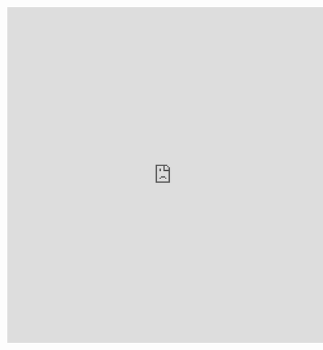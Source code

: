 <iframe src="https://docs.google.com/forms/d/e/1FAIpQLSfX-y1OnOo_wOqWQ1W4V2aNSWJSIkhB1SOpP0hmqOvZMediYA/viewform?embedded=true" width="760" height="780" frameborder="0" marginheight="0" marginwidth="0">Chargement…</iframe>
